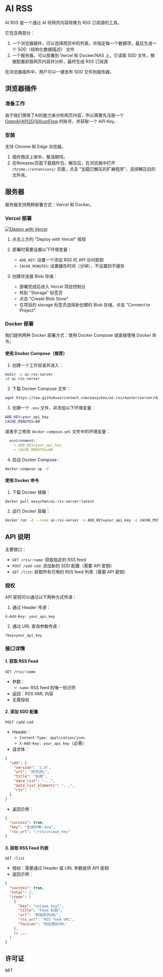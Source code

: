 # AI RSS

AI RSS 是一个通过 AI 将网页内容转换为 RSS 订阅源的工具。

它包含两部分：

1. 一个浏览器插件，可以选择网页中的列表，并指定每一个数据项，最后生成一个 SDD（结构化数据描述） 文件
2. 一个服务器，可以部署到 Vercel 和 Docker/NAS 上，它读取 SDD 文件，根据配置抓取网页内容并分析，最终生成 RSS 订阅源

在浏览器插件中，用户可以一键发布 SDD 文件到服务器。

## 浏览器插件

### 准备工作

由于我们使用了AI的能力来分析网页内容，所以需要先注册一个 [OpenAI](https://platform.openai.com)/[API2D](https://api2d.com/r/186008)/[SillconFlow](https://cloud.siliconflow.cn/i/GKAoff2O) 的账号，并获取一个 API Key。

### 安装

支持 Chrome 和 Edge 浏览器。

1. 插件商店上架中，敬请期待。
2. 在Releases页面下载插件包，解压后，在浏览器中打开 `chrome://extensions/` 页面，点击 "加载已解压的扩展程序"，选择解压后的文件夹。


## 服务器

服务器支持两种部署方式：Vercel 和 Docker。

### Vercel 部署

[![Deploy with Vercel](https://vercel.com/button)](https://vercel.com/new/clone?repository-url=https%3A%2F%2Fgithub.com%2Feasychen%2Fai-rss%2Ftree%2Fmaster%2Fserver&env=ADD_KEY,CACHE_MINUTES&envDescription=配置运行所需的环境变量&envLink=https://github.com/easychen/ai-rss/tree/master/server%23服务器)

1. 点击上方的 "Deploy with Vercel" 按钮
2. 部署时需要设置以下环境变量：
   - `ADD_KEY`: 设置一个添加 RSS 的 API 访问密钥
   - `CACHE_MINUTES`: 设置缓存时间（分钟），不设置则不缓存
   
3. 创建并连接 Blob 存储：
   - 部署完成后进入 Vercel 项目控制台
   - 转到 "Storage" 标签页
   - 点击 "Create Blob Store"
   - 在项目的 storage 标签页选择新创建的 Blob 存储，点击 "Connect to Project"

### Docker 部署

我们提供两种 Docker 部署方式：使用 Docker Compose 或直接使用 Docker 命令。

#### 使用 Docker Compose（推荐）

1. 创建一个工作目录并进入：

```bash
mkdir -p ai-rss-server
cd ai-rss-server
```

2. 下载 Docker Compose 文件：

```bash
wget https://raw.githubusercontent.com/easychen/ai-rss/master/server/docker-compose.yml
```

3. 创建一个 `.env` 文件，并添加以下环境变量：

```bash
ADD_KEY=your_api_key
CACHE_MINUTES=60
```

或者手工修改 `docker-compose.yml` 文件中的环境变量：

```yaml
  environment:
    - ADD_KEY=your_api_key
    - CACHE_MINUTES=60
```

4. 启动 Docker Compose：

```bash
docker-compose up -d
```

#### 使用 Docker 命令

1. 下载 Docker 镜像：

```bash
docker pull easychen/ai-rss-server:latest
```

2. 运行 Docker 容器：

```bash
docker run -d --name ai-rss-server -e ADD_KEY=your_api_key -e CACHE_MINUTES=5 easychen/ai-rss-server:latest
```

## API 说明

主要接口：

- `GET /rss/:name`: 获取指定的 RSS feed
- `POST /add-sdd`: 添加新的 SDD 配置（需要 API 密钥）
- `GET /list`: 获取所有可用的 RSS feed 列表（需要 API 密钥）

### 授权

API 密钥可以通过以下两种方式传递：

1. 通过 Header 传递：
```http
X-Add-Key: your_api_key
```

2. 通过 URL 查询参数传递：
```
?key=your_api_key
```

### 接口详情

#### 1. 获取 RSS Feed
```http
GET /rss/:name
```

- 参数：
  - `name`: RSS feed 的唯一标识符
- 返回：RSS XML 内容
- 无需授权

#### 2. 添加 SDD 配置
```http
POST /add-sdd
```

- Header：
  - `Content-Type: application/json`
  - `X-Add-Key: your_api_key`（必需）
- 请求体：
```json
{
  "sdd": {
    "version": "1.0",
    "url": "网页URL",
    "title": "标题",
    "data_list": "...",
    "data_list_elements": "...",
    "rss": "..."
  }
}
```
- 返回示例：
```json
{
  "success": true,
  "key": "生成的唯一key",
  "rss_url": "/rss/unique_key"
}
```

#### 3. 获取 RSS Feed 列表
```http
GET /list
```

- 授权：需要通过 Header 或 URL 参数提供 API 密钥
- 返回示例：
```json
{
  "success": true,
  "total": 2,
  "items": [
    {
      "key": "unique_key1",
      "title": "Feed 标题",
      "url": "原始网页URL",
      "rss_url": "RSS feed URL",
      "favicon": "网站图标URL"
    },
    // ...
  ]
}
```

## 许可证

MIT



